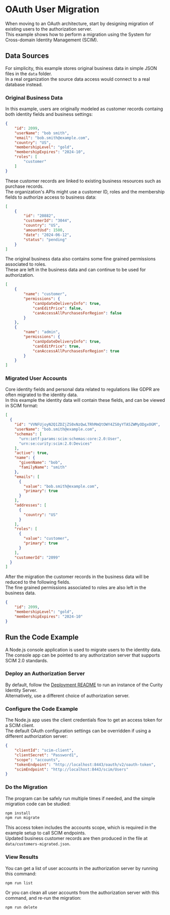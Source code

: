 # OAuth User Migration

When moving to an OAuth architecture, start by designing migration of existing users to the authorization server.\
This example shows how to perform a migration using the System for Cross-domain Identity Management (SCIM).

## Data Sources

For simplicity, this example stores original business data in simple JSON files in the `data` folder.\
In a real organization the source data access would connect to a real database instead.

### Original Business Data

In this example, users are originally modeled as customer records containg both identity fields and business settings:

```json
{
    "id": 2099,
    "userName": "bob smith",
    "email": "bob.smith@example.com",
    "country": "US",
    "membershipLevel": "gold",
    "membershipExpires": "2024-10",
    "roles": [
        "customer"
    ]
}
```

These customer records are linked to existing business resources such as purchase records.\
The organization's APIs might use a customer ID, roles and the membership fields to authorize access to business data:

```json
[
    {
        "id": "20882",
        "customerId": "3044",
        "country": "US",
        "amountUsd": 1500,
        "date": "2024-06-12",
        "status": "pending"
    }
]
```

The original business data also contains some fine grained permissions associated to roles.\
These are left in the business data and can continue to be used for authorization.

```json
[
    {
        "name": "customer",
        "permissions": {
            "canUpdateDeliveryInfo": true,
            "canEditPrice": false,
            "canAccessAllPurchasesForRegion": false
        }
    },
    {
        "name": "admin",
        "permissions": {
            "canUpdateDeliveryInfo": true,
            "canEditPrice": true,
            "canAccessAllPurchasesForRegion": true
        }
    }
]
```

### Migrated User Accounts

Core identity fields and personal data related to regulations like GDPR are often migrated to the identity data.\
In this example the identity data will contain these fields, and can be viewed in SCIM format:

```json
[
  {
    "id": "VVNFUjoyN2Q1ZDZjZS0xNzQwLTRhMmQtOWY4ZS0yYTA5ZWMyODgxOGM",
    "userName": "bob.smith@example.com",
    "schemas": [
      "urn:ietf:params:scim:schemas:core:2.0:User",
      "urn:se:curity:scim:2.0:Devices"
    ],
    "active": true,
    "name": {
      "givenName": "bob",
      "familyName": "smith"
    },
    "emails": [
      {
        "value": "bob.smith@example.com",
        "primary": true
      }
    ],
    "addresses": [
      {
        "country": "US"
      }
    ],
    "roles": [
      {
        "value": "customer",
        "primary": true
      }
    ],
    "customerId": "2099"
  }
]
```

After the migration the customer records in the business data will be reduced to the following fields.\
The fine grained permissions associated to roles are also left in the business data.

```json
{
    "id": 2099,
    "membershipLevel": "gold",
    "membershipExpires": "2024-10"
}
```

## Run the Code Example

A Node.js console application is used to migrate users to the identity data.\
The console app can be pointed to any authorization server that supports SCIM 2.0 standards.

### Deploy an Authorization Server

By default, follow the [Deployment README](deployment/README.md) to run an instance of the Curity Identity Server.\
Alternatively, use a different choice of authorization server.

### Configure the Code Example

The Node.js app uses the client credentials flow to get an access token for a SCIM client.\
The default OAuth configuration settings can be overridden if using a different authorization server:

```json
{
    "clientId": "scim-client",
    "clientSecret": "Password1",
    "scope": "accounts",
    "tokenEndpoint": "http://localhost:8443/oauth/v2/oauth-token",
    "scimEndpoint": "http://localhost:8443/scim/Users"
}
```

### Do the Migration

The program can be safely run multiple times if needed, and the simple migration code can be studied:

```bash
npm install
npm run migrate
```

This access token includes the accounts scope, which is required in the example setup to call SCIM endpoints.\
Updated business customer records are then produced in the file at `data/customers-migrated.json`.

### View Results

You can get a list of user accounts in the authorization server by running this command:

```bash
npm run list
```

Or you can clean all user accounts from the authorization server with this command, and re-run the migration:

```bash
npm run delete
```
